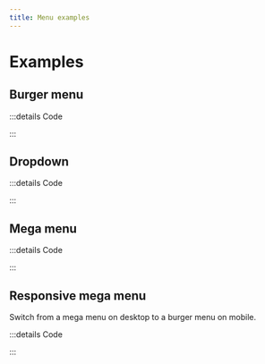 ```yaml
---
title: Menu examples
---
```


# Examples

## Burger menu

<PreviewIframe src="./stories/burger/story.html" />

:::details Code

<SimpleTabs :items="['app.twig', 'app.js', 'Menu.js', 'MenuList.js']">
  <template #content-1>

<<< ./components/molecules/Menu/stories/burger/app.twig

  </template>
  <template #content-2>

<<< ./components/molecules/Menu/stories/burger/app.js

  </template>
  <template #content-3>

<<< ./components/molecules/Menu/stories/burger/Menu.js

  </template>
  <template #content-4>

<<< ./components/molecules/Menu/stories/burger/MenuList.js

  </template>
</SimpleTabs>

:::

## Dropdown

<PreviewIframe src="./stories/dropdown/story.html" />

:::details Code

<SimpleTabs :items="['app.twig', 'app.js']">
  <template #content-1>

<<< ./components/molecules/Menu/stories/dropdown/app.twig

  </template>
  <template #content-2>

<<< ./components/molecules/Menu/stories/dropdown/app.js

  </template>
</SimpleTabs>

:::

## Mega menu

<PreviewIframe src="./stories/mega-menu/story.html" />

:::details Code

<SimpleTabs :items="['app.twig', 'app.js']">
  <template #content-1>

<<< ./components/molecules/Menu/stories/mega-menu/app.twig

  </template>
  <template #content-2>

<<< ./components/molecules/Menu/stories/mega-menu/app.js

  </template>
</SimpleTabs>

:::

## Responsive mega menu

Switch from a mega menu on desktop to a burger menu on mobile.

<PreviewIframe src="./stories/mega-menu-responsive/story.html" />

:::details Code

<SimpleTabs :items="['app.twig', 'app.js', 'Menu.js']">
  <template #content-1>

<<< ./components/molecules/Menu/stories/mega-menu-responsive/app.twig

  </template>
  <template #content-2>

<<< ./components/molecules/Menu/stories/mega-menu-responsive/app.js

  </template>
  <template #content-3>

<<< ./components/molecules/Menu/stories/mega-menu-responsive/Menu.js

  </template>
</SimpleTabs>

:::
